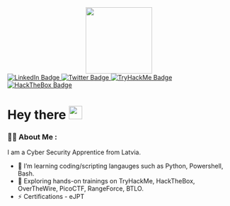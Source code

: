 <div id="header" align="center">
  <img src="https://media.giphy.com/media/fvx95jkua5th3YeThr/giphy.gif" width="150"/>
</div>

<div id="badges">
  <a href="https://www.linkedin.com/in/ricards-kirkensteins-b71761190/">
    <img src="https://img.shields.io/badge/LinkedIn-blue?style=for-the-badge&logo=linkedin&logoColor=white" alt="LinkedIn Badge"/>
  </a> 
  <a href="https://twitter.com/x_RiKi_">
    <img src="https://img.shields.io/badge/Twitter-blue?style=for-the-badge&logo=twitter&logoColor=white" alt="Twitter Badge"/>
  </a> 
  <a href="https://tryhackme.com/p/RiKi">
    <img src="https://img.shields.io/badge/TryHackMe-white?logo=tryhackme&logoColor=red&style=for-the-badge" alt="TryHackMe Badge"/>
  </a>
 </a> 
  <a href="https://app.hackthebox.com/profile/483500">
    <img src="https://img.shields.io/badge/HackTheBox-green?logo=hackthebox&logoColor=black&style=for-the-badge" alt="HackTheBox Badge"/>
  </a>
</div>

<h1>
  Hey there
  <img src="https://media.giphy.com/media/hvRJCLFzcasrR4ia7z/giphy.gif" width="30px"/>
</h1>


### :man_technologist: About Me :

I am a Cyber Security Apprentice from Latvia.

- :telescope: I’m learning coding/scripting langauges such as Python, Powershell, Bash.
- :seedling: Exploring hands-on trainings on TryHackMe, HackTheBox, OverTheWire, PicoCTF, RangeForce, BTLO.
- :zap: Certifications - eJPT







<!---
Riki744/Riki744 is a ✨ special ✨ repository because its `README.md` (this file) appears on your GitHub profile.
You can click the Preview link to take a look at your changes.
--->
